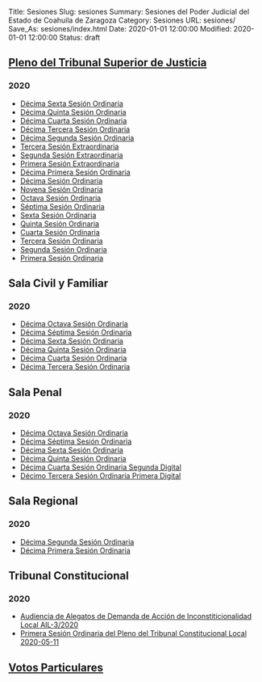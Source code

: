 Title: Sesiones
Slug: sesiones
Summary: Sesiones del Poder Judicial del Estado de Coahuila de Zaragoza
Category: Sesiones
URL: sesiones/
Save_As: sesiones/index.html
Date: 2020-01-01 12:00:00
Modified: 2020-01-01 12:00:00
Status: draft

## [Pleno del Tribunal Superior de Justicia](pleno-del-tribunal-superior-de-justicia/)

### 2020

- [Décima Sexta Sesión Ordinaria](pleno-del-tribunal-superior-de-justicia/2020/decima-sexta-sesion-ordinaria/)
- [Décima Quinta Sesión Ordinaria](pleno-del-tribunal-superior-de-justicia/2020/decima-quinta-sesion-ordinaria/)
- [Décima Cuarta Sesión Ordinaria](pleno-del-tribunal-superior-de-justicia/2020/decima-cuarta-sesion-ordinaria/)
- [Décima Tercera Sesión Ordinaria](pleno-del-tribunal-superior-de-justicia/2020/decima-tercera-sesion-ordinaria/)
- [Décima Segunda Sesión Ordinaria](pleno-del-tribunal-superior-de-justicia/2020/decima-segunda-sesion-ordinaria/)
- [Tercera Sesión Extraordinaria](pleno-del-tribunal-superior-de-justicia/2020/tercera-sesion-extraordinaria/)
- [Segunda Sesión Extraordinaria](pleno-del-tribunal-superior-de-justicia/2020/segunda-sesion-extraordinaria/)
- [Primera Sesión Extraordinaria](pleno-del-tribunal-superior-de-justicia/2020/primera-sesion-extraordinaria/)
- [Décima Primera Sesión Ordinaria](pleno-del-tribunal-superior-de-justicia/2020/decima-primera-sesion-ordinaria/)
- [Décima Sesión Ordinaria](pleno-del-tribunal-superior-de-justicia/2020/decima-sesion-ordinaria/)
- [Novena Sesión Ordinaria](pleno-del-tribunal-superior-de-justicia/2020/novena-sesion-ordinaria/)
- [Octava Sesión Ordinaria](pleno-del-tribunal-superior-de-justicia/2020/octava-sesion-ordinaria/)
- [Séptima Sesión Ordinaria](pleno-del-tribunal-superior-de-justicia/2020/septima-sesion-ordinaria/)
- [Sexta Sesión Ordinaria](pleno-del-tribunal-superior-de-justicia/2020/sexta-sesion-ordinaria/)
- [Quinta Sesión Ordinaria](pleno-del-tribunal-superior-de-justicia/2020/quinta-sesion-ordinaria/)
- [Cuarta Sesión Ordinaria](pleno-del-tribunal-superior-de-justicia/2020/cuarta-sesion-ordinaria/)
- [Tercera Sesión Ordinaria](pleno-del-tribunal-superior-de-justicia/2020/tercera-sesion-ordinaria/)
- [Segunda Sesión Ordinaria](pleno-del-tribunal-superior-de-justicia/2020/segunda-sesion-ordinaria/)
- [Primera Sesión Ordinaria](pleno-del-tribunal-superior-de-justicia/2020/primera-sesion-ordinaria/)

## Sala Civil y Familiar

### 2020

- [Décima Octava Sesión Ordinaria](sala-civil-y-familiar/2020/decima-octava-sesion-ordinaria/)
- [Décima Séptima Sesión Ordinaria](sala-civil-y-familiar/2020/decima-septima-sesion-ordinaria/)
- [Décima Sexta Sesión Ordinaria](sala-civil-y-familiar/2020/decima-sexta-sesion-ordinaria/)
- [Décima Quinta Sesión Ordinaria](sala-civil-y-familiar/2020/decima-quinta-sesion-ordinaria/)
- [Décima Cuarta Sesión Ordinaria](sala-civil-y-familiar/2020/decima-cuarta-sesion-ordinaria/)
- [Décima Tercera Sesión Ordinaria](sala-civil-y-familiar/2020/decima-tercera-sesion-ordinaria/)

## Sala Penal

### 2020

- [Décima Octava Sesión Ordinaria](sala-penal/2020/decima-octava-sesion-ordinaria/)
- [Décima Séptima Sesión Ordinaria](sala-penal/2020/decima-septima-sesion-ordinaria/)
- [Décima Sexta Sesión Ordinaria](sala-penal/2020/decima-sexta-sesion-ordinaria/)
- [Décima Quinta Sesión Ordinaria](sala-penal/2020/decima-quinta-sesion-ordinaria/)
- [Décima Cuarta Sesión Ordinaria Segunda Digital](sala-penal/2020/decima-cuarta-sesion-ordinaria-segunda-digital/)
- [Décimo Tercera Sesión Ordinaria Primera Digital](sala-penal/2020/decima-tercera-sesion-ordinaria-primera-digital/)

## Sala Regional

### 2020

- [Décima Segunda Sesión Ordinaria](sala-regional/2020/decima-segunda-sesion-ordinaria/)
- [Décima Primera Sesión Ordinaria](sala-regional/2020/decima-primera-sesion-ordinaria/)

## Tribunal Constitucional

### 2020

- [Audiencia de Alegatos de Demanda de Acción de Inconstiticionalidad Local AIL-3/2020](tribunal-constitucional/2020/audiencia-de-alegatos-de-demanda-de-accion-de-inconstiticionalidad-local-ail-3-2020/)
- [Primera Sesión Ordinaria del Pleno del Tribunal Constitucional Local 2020-05-11](tribunal-constitucional/2020/primera-sesion-ordinaria-del.pleno-del-tribunal-constitucional-local-2020-05-11)

## [Votos Particulares](votos-particulares/)



